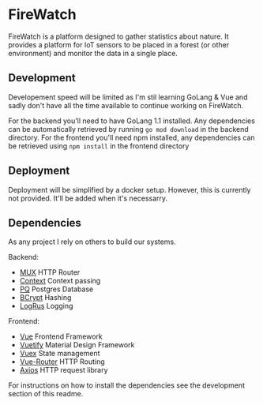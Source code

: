 # FireWatch
FireWatch is a platform designed to gather statistics about nature. It provides a platform for IoT sensors to be placed in a forest (or other environment) and monitor the data in a single place.

## Development
Developement speed will be limited as I'm stil learning GoLang & Vue and sadly don't have all the time available to continue working on FireWatch.

For the backend you'll need to have GoLang 1.1 installed. Any dependencies can be automatically retrieved by running ```go mod download``` in the backend directory.
For the frontend you'll need npm installed, any dependencies can be retrieved using ```npm install``` in the frontend directory

## Deployment
Deployment will be simplified by a docker setup. However, this is currently not provided. It'll be added when it's necessarry.

## Dependencies
As any project I rely on others to build our systems.

Backend:
* [MUX](https://www.github.com/gorilla/mux) HTTP Router
* [Context](https://www.github.com/gorilla/context) Context passing
* [PQ](https://www.github.com/lib/pq) Postgres Database
* [BCrypt](https://www.golang.org/x/crypto/bcrypt) Hashing
* [LogRus](https://www.github.com/sirupsen/logrus) Logging

Frontend:
* [Vue](https://www.vuejs.org) Frontend Framework
* [Vuetify](https://www.vuetifyjs.com) Material Design Framework
* [Vuex](https://vuex.vuejs.org) State management
* [Vue-Router](https://router.vuejs.org) HTTP Routing
* [Axios](https://github.com/axios/axios) HTTP request library

For instructions on how to install the dependencies see the development section of this readme.